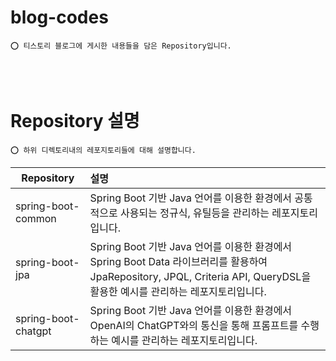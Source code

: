 # blog-codes

    ⭕️ 티스토리 블로그에 게시한 내용들을 담은 Repository입니다.

<br/>
<br/>

# Repository 설명

    ⭕️ 하위 디렉토리내의 레포지토리들에 대해 설명합니다.

| Repository          | 설명                                                                                                                                                                       |
| ------------------- | :------------------------------------------------------------------------------------------------------------------------------------------------------------------------- |
| spring-boot-common  | Spring Boot 기반 Java 언어를 이용한 환경에서 공통적으로 사용되는 정규식, 유틸등을 관리하는 레포지토리입니다.                                                               |
| spring-boot-jpa     | Spring Boot 기반 Java 언어를 이용한 환경에서 Spring Boot Data 라이브러리를 활용하여 JpaRepository, JPQL, Criteria API, QueryDSL을 활용한 예시를 관리하는 레포지토리입니다. |
| spring-boot-chatgpt | Spring Boot 기반 Java 언어를 이용한 환경에서 OpenAI의 ChatGPT와의 통신을 통해 프롬프트를 수행하는 예시를 관리하는 레포지토리입니다.                                        |
